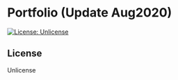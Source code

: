 # Portfolio (Update Aug2020)
[![License: Unlicense](https://img.shields.io/badge/license-Unlicense-blue.svg)](http://unlicense.org/)




## License

Unlicense
